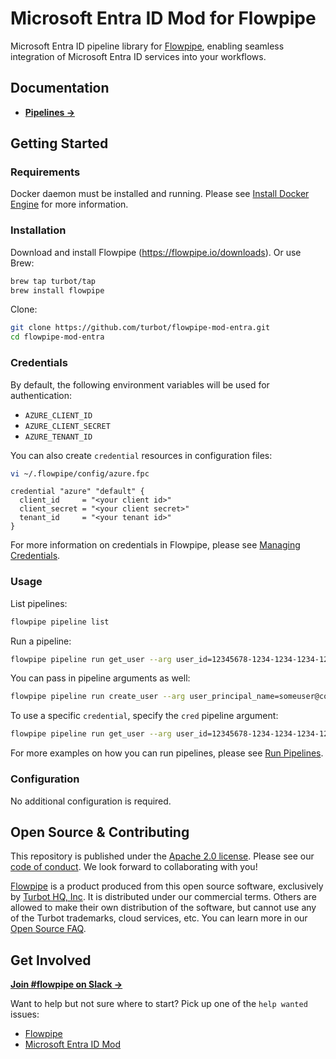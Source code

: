 # Microsoft Entra ID Mod for Flowpipe

Microsoft Entra ID pipeline library for [Flowpipe](https://flowpipe.io), enabling seamless integration of Microsoft Entra ID services into your workflows.

## Documentation

- **[Pipelines →](https://hub.flowpipe.io/mods/turbot/entra/pipelines)**

## Getting Started

### Requirements

Docker daemon must be installed and running. Please see [Install Docker Engine](https://docs.docker.com/engine/install/) for more information.

### Installation

Download and install Flowpipe (https://flowpipe.io/downloads). Or use Brew:

```sh
brew tap turbot/tap
brew install flowpipe
```

Clone:

```sh
git clone https://github.com/turbot/flowpipe-mod-entra.git
cd flowpipe-mod-entra
```

### Credentials

By default, the following environment variables will be used for authentication:

- `AZURE_CLIENT_ID`
- `AZURE_CLIENT_SECRET`
- `AZURE_TENANT_ID`

You can also create `credential` resources in configuration files:

```sh
vi ~/.flowpipe/config/azure.fpc
```

```hcl
credential "azure" "default" {
  client_id     = "<your client id>"
  client_secret = "<your client secret>"
  tenant_id     = "<your tenant id>"
}
```

For more information on credentials in Flowpipe, please see [Managing Credentials](https://flowpipe.io/docs/run/credentials).

### Usage

List pipelines:

```sh
flowpipe pipeline list
```

Run a pipeline:

```sh
flowpipe pipeline run get_user --arg user_id=12345678-1234-1234-1234-123456789012
```

You can pass in pipeline arguments as well:

```sh
flowpipe pipeline run create_user --arg user_principal_name=someuser@contoso.com --arg display_name="Some User" --arg password="SomePassword123"
```

To use a specific `credential`, specify the `cred` pipeline argument:

```sh
flowpipe pipeline run get_user --arg user_id=12345678-1234-1234-1234-123456789012 --arg cred=azure_prod
```

For more examples on how you can run pipelines, please see [Run Pipelines](https://flowpipe.io/docs/run/pipelines).

### Configuration

No additional configuration is required.

## Open Source & Contributing

This repository is published under the [Apache 2.0 license](https://www.apache.org/licenses/LICENSE-2.0). Please see our [code of conduct](https://github.com/turbot/.github/blob/main/CODE_OF_CONDUCT.md). We look forward to collaborating with you!

[Flowpipe](https://flowpipe.io) is a product produced from this open source software, exclusively by [Turbot HQ, Inc](https://turbot.com). It is distributed under our commercial terms. Others are allowed to make their own distribution of the software, but cannot use any of the Turbot trademarks, cloud services, etc. You can learn more in our [Open Source FAQ](https://turbot.com/open-source).

## Get Involved

**[Join #flowpipe on Slack →](https://flowpipe.io/community/join)**

Want to help but not sure where to start? Pick up one of the `help wanted` issues:

- [Flowpipe](https://github.com/turbot/flowpipe/labels/help%20wanted)
- [Microsoft Entra ID Mod](https://github.com/turbot/flowpipe-mod-entra/labels/help%20wanted)
